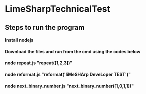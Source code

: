 # LimeSharpTechnicalTest
## Steps to run the program
#### Install nodejs
#### Download the files and run from the cmd using the codes below
#### node repeat.js "repeat([1,2,3])"
#### node reformat.js "reformat('liMeSHArp DeveLoper TEST')"
#### node next_binary_number.js "next_binary_number([1,0,1,1])" 
